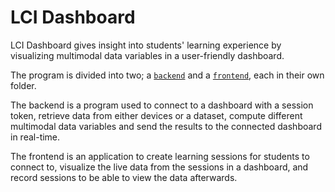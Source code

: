 # LCI Dashboard

LCI Dashboard gives insight into students' learning experience by visualizing multimodal data variables in a user-friendly dashboard.

The program is divided into two; a [`backend`](backend/README.md) and a [`frontend`](frontend/README.md), each in their own folder.

The backend is a program used to connect to a dashboard with a session token, retrieve data from either devices or a dataset, compute different multimodal data variables and send the results to the connected dashboard in real-time.

The frontend is an application to create learning sessions for students to connect to, visualize the live data from the sessions in a dashboard, and record sessions to be able to view the data afterwards.
